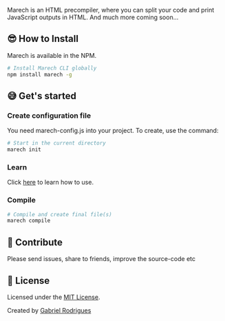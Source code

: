 Marech is an HTML precompiler, where you can split your code and print JavaScript outputs in HTML. And much more coming soon...


## 😎 How to Install
  Marech is available in the NPM.

  ```sh
  # Install Marech CLI globally
  npm install marech -g
  ```


## 😅 Get's started
### Create configuration file
  You need marech-config.js into your project. To create, use the command:
  ```sh
  # Start in the current directory
  marech init
  ```

### Learn
  Click [here](https://github.com/antunesrodrigues/marech-cli/blob/master/docs/guide/README.md) to learn how to use.

### Compile
  ```sh
  # Compile and create final file(s)
  marech compile
  ```

## 🤝 Contribute
Please send issues, share to friends, improve the source-code etc

## 📝 License
Licensed under the [MIT License](LICENSE.txt).

Created by [Gabriel Rodrigues](https://github.com/antunesrodrigues)